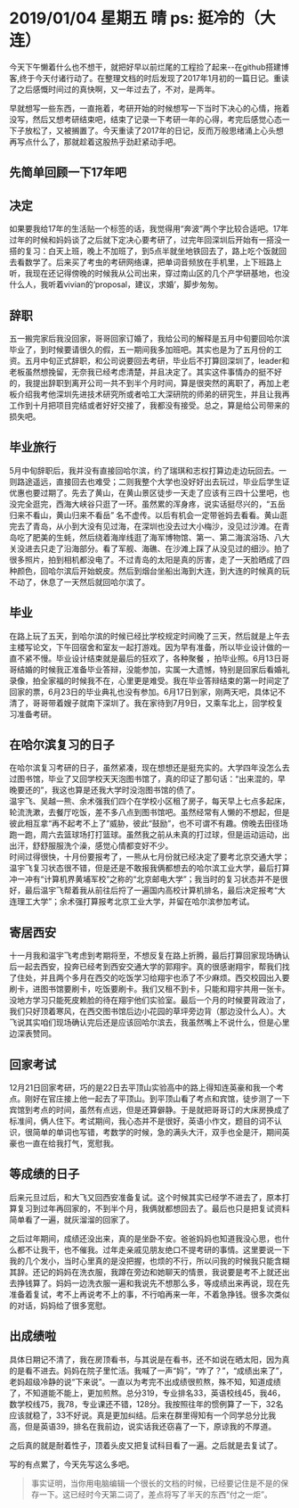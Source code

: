 # 2019/01/04	星期五		晴 ps: 挺冷的（大连）  

今天下午懒着什么也不想干，就把好早以前烂尾的工程捡了起来--在github搭建博客,终于今天付诸行动了。在整理文档的时后发现了2017年1月初的一篇日记。重读了之后感慨时间过的真快啊，又一年过去了，不对，是两年。    

早就想写一些东西，一直拖着，考研开始的时候想写一下当时下决心的心情，拖着没写，然后又想考研结束吧，结束了记录一下考研一年的心得，考完后感觉心态一下子放松了，又被搁置了。今天重读了2017年的日记，反而万般思绪涌上心头想再写点什么了，那就趁着这股热乎劲赶紧动手吧。  

## 先简单回顾一下17年吧  

## 决定  
如果要我给17年的生活贴一个标签的话，我觉得用“奔波”两个字比较合适吧。17年过年的时候和妈妈谈了之后就下定决心要考研了，过完年回深圳后开始有一搭没一搭的复习：白天上班，晚上不加班了，到5点半就坐地铁回去了，路上吃个饭就回去看数学了。后来买了考虫的考研网络课，把单词音频放在手机里，上下班路上听，我现在还记得傍晚的时候我从公司出来，穿过南山区的几个产学研基地，也没什么人，我听着vivian的‘proposal，建议，求婚’，脚步匆匆。  

## 辞职  
五一搬完家后我没回家，哥哥回家订婚了，我给公司的解释是五月中旬要回哈尔滨毕业了，到时候要请很久的假，五一期间我多加班吧。其实也是为了五月份的工资。五月中旬正式辞职，和公司说要回去考研，毕业后不打算回深圳了，leader和老板虽然想挽留，无奈我已经考虑清楚，并且决定了。其实这件事情办的挺不好的，我提出辞职到离开公司一共不到半个月时间，算是很突然的离职了，再加上老板介绍我考他深圳先进技术研究所或者哈工大深研院的师弟的研究生，并且让我再工作到十月把项目完结或者好好交接了，我都没有接受。总之，算是给公司带来的损失吧。  

## 毕业旅行  
5月中旬辞职后，我并没有直接回哈尔滨，约了瑞琪和志权打算边走边玩回去。一则路途遥远，直接回去也难受；二则我整个大学也没好好出去玩过，毕业后学生证优惠也要过期了。先去了黄山，在黄山景区徒步一天走了应该有三四十公里吧，也没完全逛完，西海大峡谷只逛了一环。虽然累的浑身疼，说实话挺尽兴的，“五岳归来不看山，黄山归来不看岳” 名不虚传。以后有机会一定带爸妈去看看。黄山逛完去了青岛，从小到大没有见过海，在深圳也没去过大小梅沙，没见过沙滩。在青岛吃了肥美的生蚝，然后绕着海岸线逛了海军博物馆、第一、第二海滨浴场、八大关没进去只走了沿海部分。看了军舰、海礁、在沙滩上踩了从没见过的细沙。拍了很多照片，拍到相机都没电了。不过青岛的太阳是真的厉害，走了一天脸晒成了四种颜色，回哈尔滨后开始蜕皮。然后到烟台坐船出海到大连，到大连的时候真的玩不动了，休息了一天然后就回哈尔滨了。  

## 毕业  
在路上玩了五天，到哈尔滨的时候已经比学校规定时间晚了三天，然后就是上午去主楼写论文，下午回宿舍和室友一起打游戏。因为早有准备，所以毕业设计做的一直不紧不慢。毕业设计结束就是最后的狂欢了，各种聚餐 ，拍毕业照。6月13日哥哥结婚的时候我正准备毕业答辩，没能参加，实属一大遗憾，特别是回家后看婚礼录像，拍全家福的时候我不在，心里更是难受。我在毕业答辩结束的第一时间定了回家的票，6月23日的毕业典礼也没有参加。6月17日到家，刚两天吧，具体记不清了，哥哥带着嫂子就南下深圳了。我在家待到7月9日，又乘车北上，回学校复习准备考研。   

## 在哈尔滨复习的日子  
在哈尔滨复习考研的日子，虽然紧凑，现在想想还是挺充实的。大学四年没怎么去过图书馆，毕业了又回学校天天泡图书馆了，真的印证了那句话：“出来混的，早晚要还的”，我这也算是还我大学时没泡图书馆的债了。  
温宇飞、吴越一熊、余术强我们四个在学校小区租了房子，每天早上七点多起床，轮流洗漱，去餐厅吃饭，差不多八点到图书馆吧。虽然经常有人懒的不想起，但是彼此相互拿“再不起考不上了”威胁，彼此“鼓励”，也不可谓不有趣。傍晚去田径场跑一跑，周六去篮球场打打篮球。虽然我之前从未真的打过球，但是运动运动，出出汗，舒舒服服洗个澡，感觉心情都变好不少。  
时间过得很快，十月份要报考了，一熊从七月份就已经决定了要考北京交通大学；温宇飞复习状态很不错，但是还是不敢报我俩都想去的哈尔滨工业大学，最后打算冲一冲有“计算机界黄埔军校”之称的“北京邮电大学”；我当时的复习状态并不是很好，最后温宇飞帮着我从前往后捋了一遍国内高校计算机排名，最后决定报考“大连理工大学”；余术强打算报考北京工业大学，并留在哈尔滨参加考试。  

## 寄居西安  
十一月我和温宇飞考虑到考期将至，不想反复在路上折腾，最后打算回家现场确认后一起去西安，投奔已经考到西安交通大学的郭翔宇。真的很感谢翔宇，帮我们找了住处，并且两个多月在西交的吃饭学习给翔宇也添了不少麻烦。西交校园出入要刷卡，进图书馆要刷卡，吃饭要刷卡。我们又租不到卡，只能和翔宇共用一张卡。没地方学习只能死皮赖脸的待在翔宇他们实验室。最后一个月的时候要背政治了，我们只好顶着寒风，在西交图书馆后边小花园的草坪旁边背（那边没什么人）。大飞说其实咱们现场确认完后还是应该回哈尔滨去，我虽然嘴上不说什么，但是心里边深表赞同。    

## 回家考试  
12月21日回家考研，巧的是22日去平顶山实验高中的路上得知连英豪和我一个考点。刚好在官庄接上他一起去了平顶山。到平顶山看了考点和宾馆，徒步测了一下宾馆到考点的时间，虽然有点远，但是还算僻静。于是就把哥哥订的大床房换成了标准间，俩人住下。考试期间，我心态并不是很好，英语小作文，题目的词不认识，很简单的单词也写错，考数学的时候，急的满头大汗，双手也全是汗，期间英豪也一直在给我打气，宽慰我。  

## 等成绩的日子  
后来元旦过后，和大飞又回西安准备复试。这个时候其实已经学不进去了，原本打算复习到过年再回家的，不到半个月，我俩就都想回去了。最后也只是把复试资料简单看了一遍，就灰溜溜的回家了。  

之后过年期间，成绩还没出来，真的是坐卧不安。爸爸妈妈也知道我没心思，也什么都不让我干，也不催我。过年走亲戚见朋友绝口不提考研的事情。这里要说一下我的几个发小，当时心里真的是没把握，也烦的不行，所以问我的时候我只能含糊其辞。还记的妈妈在洗衣服，我蹲在旁边和她聊天的情景，我说要是考不上就还出去挣钱算了。妈妈一边洗衣服一遍和我说先不想那么多，等成绩出来再说，现在先准备着复试，考不上再说考不上的事，不行咱再来一年，不着急挣钱。很多次类似的对话，妈妈给了很多宽慰。  

## 出成绩啦  
具体日期记不清了，我在房顶看书，与其说是在看书，还不如说在晒太阳，因为真的是看不进去。妈妈在院子里忙活。我喊了一声“妈”，“咋了？”，“成绩出来了”，老妈超级冷静的说“下来说”。一直以为考完不出成绩很煎熬，殊不知，知道成绩了，不知道能不能上，更加煎熬。总分319，专业排名33，英语校线45，我46，数学校线75，我78，专业课还不错，128分。我按照往年的惯例算了一下，32名应该就稳了，33不好说。真是更加纠结。后来在群里得知有一个同学总分比我高，但是英语39，排名在我前边，说实话我还窃喜了一下，原谅我的不厚道。  

之后真的就是耐着性子，顶着头皮又把复试科目看了一遍。之后就是去复试了。   

写的有点累了，今天先写这么多吧。  

> 事实证明，当你用电脑编辑一个很长的文档的时候，已经要记住是不是的保存一下。这已经时今天第二词了，差点将写了半天的东西“付之一炬”。  



